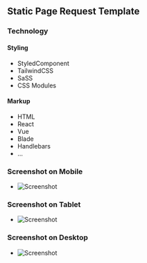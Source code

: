 ## Static Page Request Template

### Technology
<!--  -->

#### Styling
- StyledComponent
- TailwindCSS
- SaSS
- CSS Modules
#### Markup
- HTML
- React
- Vue
- Blade
- Handlebars
- ...

### Screenshot on Mobile
- ![Screenshot]()

### Screenshot on Tablet 
- ![Screenshot]()

### Screenshot on Desktop
- ![Screenshot]()
